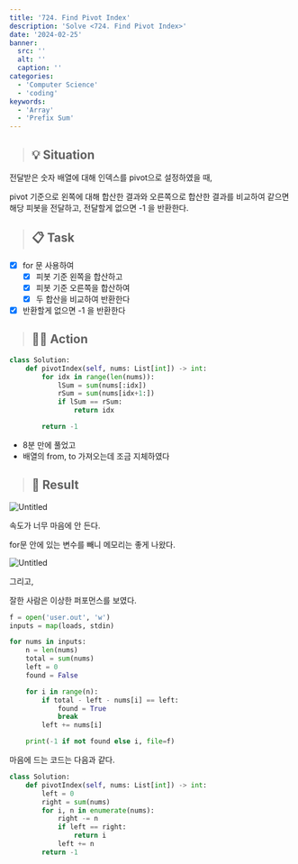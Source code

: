 ```yaml
---
title: '724. Find Pivot Index'
description: 'Solve <724. Find Pivot Index>'
date: '2024-02-25'
banner:
  src: ''
  alt: ''
  caption: ''
categories: 
  - 'Computer Science'
  - 'coding'
keywords: 
  - 'Array'
  - 'Prefix Sum'
---
```


<aside>

> ## 💡 **Situation**

</aside>

전달받은 숫자 배열에 대해 인덱스를 pivot으로 설정하였을 때,

pivot 기준으로 왼쪽에 대해 합산한 결과와 오른쪽으로 합산한 결과를 비교하여 같으면 해당 피봇을 전달하고, 전달할게 없으면 -1 을 반환한다.

<aside>

> ## 📋 **Task**

</aside>

- [x]  for 문 사용하여
    - [x]  피봇 기준 왼쪽을 합산하고
    - [x]  피봇 기준 오른쪽을 합산하여
    - [x]  두 합산을 비교하여 반환한다
- [x]  반환할게 없으면 -1 을 반환한다

<aside>

> ## 🧑‍💻 **Action**

</aside>

```python
class Solution:
    def pivotIndex(self, nums: List[int]) -> int:
        for idx in range(len(nums)):
            lSum = sum(nums[:idx])
            rSum = sum(nums[idx+1:])
            if lSum == rSum:
                return idx

        return -1
```

- 8분 만에 풀었고
- 배열의 from, to 가져오는데 조금 지체하였다

<aside>

> ## 🗽 **Result**

</aside>

![Untitled](https://prod-files-secure.s3.us-west-2.amazonaws.com/4af44c55-bb9f-4a14-af4e-55648b227811/b9cab2e0-8ce5-4146-b219-7ad9651a1b0c/Untitled.png)

속도가 너무 마음에 안 든다.

for문 안에 있는 변수를 빼니 메모리는 좋게 나왔다.

![Untitled](https://prod-files-secure.s3.us-west-2.amazonaws.com/4af44c55-bb9f-4a14-af4e-55648b227811/b5e495ae-56f0-40ce-8de3-4cb5e94f0b46/Untitled.png)

그리고,

잘한 사람은 이상한 퍼포먼스를 보였다.

```python
f = open('user.out', 'w')
inputs = map(loads, stdin)

for nums in inputs:
    n = len(nums)
    total = sum(nums)
    left = 0
    found = False

    for i in range(n):
        if total - left - nums[i] == left:
            found = True
            break
        left += nums[i]

    print(-1 if not found else i, file=f)
```

마음에 드는 코드는 다음과 같다.

```python
class Solution:
    def pivotIndex(self, nums: List[int]) -> int:
        left = 0
        right = sum(nums)
        for i, n in enumerate(nums):
            right -= n
            if left == right:
                return i
            left += n
        return -1
```
